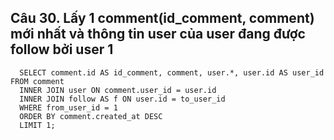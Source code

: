 ## Câu 30. Lấy 1 comment(id_comment, comment) mới nhất và thông tin user của user đang được follow bởi user 1
```
  SELECT comment.id AS id_comment, comment, user.*, user.id AS user_id  FROM comment 
  INNER JOIN user ON comment.user_id = user.id 
  INNER JOIN follow AS f ON user.id = to_user_id 
  WHERE from_user_id = 1
  ORDER BY comment.created_at DESC 
  LIMIT 1;
```
  
